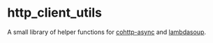 # http_client_utils

A small library of helper functions for
[cohttp-async](https://opam.ocaml.org/packages/cohttp-async/) and
[lambdasoup](https://github.com/aantron/lambdasoup).

